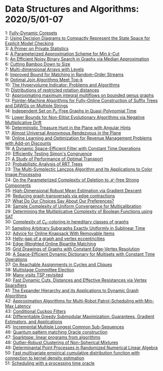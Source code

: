 # Data Structures and Algorithms: 2020/5/01-07  
1: [Fully-Dynamic Coresets](https://doi.org/10.48550/arXiv.2004.14891)  
2: [Using Decision Diagrams to Compactly Represent the State Space for  Explicit Model Checking](https://doi.org/10.48550/arXiv.2004.14995)  
3: [A Primer on Private Statistics](https://doi.org/10.48550/arXiv.2005.00010)  
4: [A Parameterized Approximation Scheme for Min $k$-Cut](https://doi.org/10.48550/arXiv.2005.00134)  
5: [An Efficient Noisy Binary Search in Graphs via Median Approximation](https://doi.org/10.48550/arXiv.2005.00144)  
6: [Cutting Bamboo Down to Size](https://doi.org/10.48550/arXiv.2005.00168)  
7: [Multi-dimensional Arrays with Levels](https://doi.org/10.48550/arXiv.2005.00198)  
8: [Improved Bound for Matching in Random-Order Streams](https://doi.org/10.48550/arXiv.2005.00417)  
9: [Optimal Join Algorithms Meet Top-k](https://doi.org/10.48550/arXiv.2005.00448)  
10: [The Hypervolume Indicator: Problems and Algorithms](https://doi.org/10.48550/arXiv.2005.00515)  
11: [Distributions of restricted rotation distances](https://doi.org/10.48550/arXiv.2005.00518)  
12: [Approximating maximum integral multiflows on bounded genus graphs](https://doi.org/10.48550/arXiv.2005.00575)  
13: [Pointer-Machine Algorithms for Fully-Online Construction of Suffix Trees  and DAWGs on Multiple Strings](https://doi.org/10.48550/arXiv.2005.00681)  
14: [Independent Set on P$_k$-Free Graphs in Quasi-Polynomial Time](https://doi.org/10.48550/arXiv.2005.00690)  
15: [Lower Bounds for Non-Elitist Evolutionary Algorithms via Negative  Multiplicative Drift](https://doi.org/10.48550/arXiv.2005.00853)  
16: [Deterministic Treasure Hunt in the Plane with Angular Hints](https://doi.org/10.48550/arXiv.2005.00875)  
17: [Almost Universal Anonymous Rendezvous in the Plane](https://doi.org/10.48550/arXiv.2005.00880)  
18: [Online Learning and Optimization for Revenue Management Problems with  Add-on Discounts](https://doi.org/10.48550/arXiv.2005.00947)  
19: [A Dynamic Space-Efficient Filter with Constant Time Operations](https://doi.org/10.48550/arXiv.2005.01098)  
20: [Efficiently Testing Simon's Congruence](https://doi.org/10.48550/arXiv.2005.01112)  
21: [A Study of Performance of Optimal Transport](https://doi.org/10.48550/arXiv.2005.01182)  
22: [Probabilistic Analysis of RRT Trees](https://doi.org/10.48550/arXiv.2005.01242)  
23: [The Multi-Symplectic Lanczos Algorithm and Its Applications to Color  Image Processing](https://doi.org/10.48550/arXiv.2005.01299)  
24: [On the Parameterized Complexity of Deletion to $\mathcal{H}$-free Strong  Components](https://doi.org/10.48550/arXiv.2005.01359)  
25: [High-Dimensional Robust Mean Estimation via Gradient Descent](https://doi.org/10.48550/arXiv.2005.01378)  
26: [Reducing graph transversals via edge contractions](https://doi.org/10.48550/arXiv.2005.01460)  
27: [What Do Our Choices Say About Our Preferences?](https://doi.org/10.48550/arXiv.2005.01586)  
28: [Sample Complexity of Uniform Convergence for Multicalibration](https://doi.org/10.48550/arXiv.2005.01757)  
29: [Determining the Multiplicative Complexity of Boolean Functions using SAT](https://doi.org/10.48550/arXiv.2005.01778)  
30: [Complexity of $C_k$-coloring in hereditary classes of graphs](https://doi.org/10.48550/arXiv.2005.01824)  
31: [Sampling Arbitrary Subgraphs Exactly Uniformly in Sublinear Time](https://doi.org/10.48550/arXiv.2005.01861)  
32: [Advice for Online Knapsack With Removable Items](https://doi.org/10.48550/arXiv.2005.01867)  
33: [Helly-gap of a graph and vertex eccentricities](https://doi.org/10.48550/arXiv.2005.01921)  
34: [Edge-Weighted Online Bipartite Matching](https://doi.org/10.48550/arXiv.2005.01929)  
35: [Grid Drawings of Graphs with Constant Edge-Vertex Resolution](https://doi.org/10.48550/arXiv.2005.02082)  
36: [A Space-Efficient Dynamic Dictionary for Multisets with Constant Time  Operations](https://doi.org/10.48550/arXiv.2005.02143)  
37: [On Reachable Assignments in Cycles and Cliques](https://doi.org/10.48550/arXiv.2005.02218)  
38: [Multistage Committee Election](https://doi.org/10.48550/arXiv.2005.02300)  
39: [Many visits TSP revisited](https://doi.org/10.48550/arXiv.2005.02329)  
40: [Fast Dynamic Cuts, Distances and Effective Resistances via Vertex  Sparsifiers](https://doi.org/10.48550/arXiv.2005.02368)  
41: [The Expander Hierarchy and its Applications to Dynamic Graph Algorithms](https://doi.org/10.48550/arXiv.2005.02369)  
42: [Approximation Algorithms for Multi-Robot Patrol-Scheduling with Min-Max  Latency](https://doi.org/10.48550/arXiv.2005.02530)  
43: [Conditional Cuckoo Filters](https://doi.org/10.48550/arXiv.2005.02537)  
44: [Differentiable Greedy Submodular Maximization: Guarantees, Gradient  Estimators, and Applications](https://doi.org/10.48550/arXiv.2005.02578)  
45: [Incremental Multiple Longest Common Sub-Sequences](https://doi.org/10.48550/arXiv.2005.02725)  
46: [Quantum pattern matching Oracle construction](https://doi.org/10.48550/arXiv.2005.02751)  
47: [Sparktope: linear programs from algorithms](https://doi.org/10.48550/arXiv.2005.02853)  
48: [Outlier-Robust Clustering of Non-Spherical Mixtures](https://doi.org/10.48550/arXiv.2005.02970)  
49: [Determinantal Point Processes in Randomized Numerical Linear Algebra](https://doi.org/10.48550/arXiv.2005.03185)  
50: [Fast multivariate empirical cumulative distribution function with  connection to kernel density estimation](https://doi.org/10.48550/arXiv.2005.03246)  
51: [Scheduling with a processing time oracle](https://doi.org/10.48550/arXiv.2005.03394)  